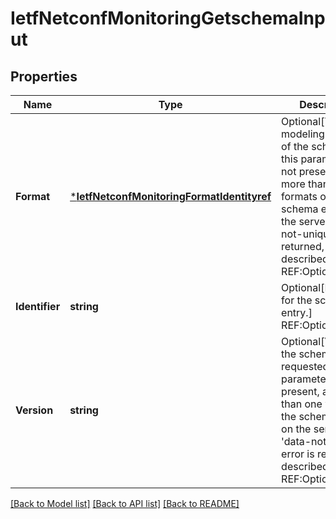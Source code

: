 # IetfNetconfMonitoringGetschemaInput

## Properties
Name | Type | Description | Notes
------------ | ------------- | ------------- | -------------
**Format** | [***IetfNetconfMonitoringFormatIdentityref**](ietf.netconf.monitoring.FormatIdentityref.md) | Optional[The data modeling language of the schema.  If this parameter is not present, and more than one formats of the schema exists on the server, a &#39;data-not-unique&#39; error is returned, as described above.] REF:Optional.empty | [optional] [default to null]
**Identifier** | **string** | Optional[Identifier for the schema list entry.] REF:Optional.empty | [optional] [default to null]
**Version** | **string** | Optional[Version of the schema requested.  If this parameter is not present, and more than one version of the schema exists on the server, a &#39;data-not-unique&#39; error is returned, as described above.] REF:Optional.empty | [optional] [default to null]

[[Back to Model list]](../README.md#documentation-for-models) [[Back to API list]](../README.md#documentation-for-api-endpoints) [[Back to README]](../README.md)


